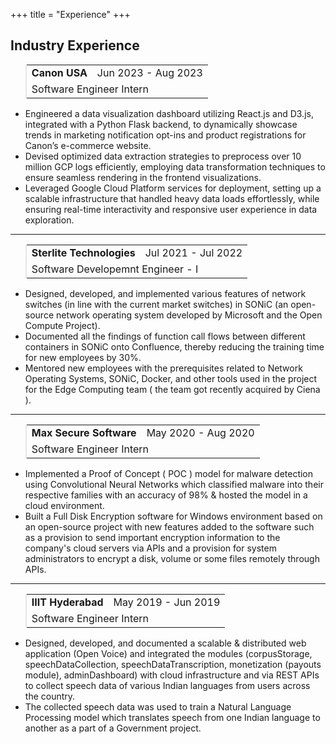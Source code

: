 +++
title = "Experience"
+++

## Industry Experience

<blockquote style="padding:0;">
  <table style="border-collapse:collapse;">
    <tr>
      <td style="font-weight:bold; border:none;">Canon USA</td>
      <td style="text-align:right; border:none;">Jun 2023 - Aug 2023</td>
    </tr>
    <tr>
      <td colspan="2" style="border:none;">Software Engineer Intern</td>
    </tr>
  </table>
</blockquote>

- Engineered a data visualization dashboard utilizing React.js and D3.js, integrated with a Python Flask backend, to
dynamically showcase trends in marketing notification opt-ins and product registrations for Canon’s e-commerce website. </br>
- Devised optimized data extraction strategies to preprocess over 10 million GCP logs efficiently, employing data
transformation techniques to ensure seamless rendering in the frontend visualizations. </br>
- Leveraged Google Cloud Platform services for deployment, setting up a scalable infrastructure that handled heavy data
loads effortlessly, while ensuring real-time interactivity and responsive user experience in data exploration.

---

<blockquote style="padding:0;">
  <table style="border-collapse:collapse;">
    <tr>
      <td style="font-weight:bold; border:none;">Sterlite Technologies</td>
      <td style="text-align:right; border:none;">Jul 2021 - Jul 2022</td>
    </tr>
    <tr>
      <td colspan="2" style="border:none;">Software Developemnt Engineer - I</td>
    </tr>
  </table>
</blockquote>

- Designed, developed, and implemented various features of network switches (in line with the current market switches) in SONiC (an open-source network operating system developed by Microsoft and the Open Compute Project). </br>
- Documented all the findings of function call flows between different containers in SONiC onto Confluence, thereby reducing the training time for new employees by 30%. </br>
- Mentored new employees with the prerequisites related to Network Operating Systems, SONiC, Docker, and other tools used in the project for the Edge Computing team ( the team got recently acquired by Ciena ).

---

<blockquote style="padding:0;">
  <table style="border-collapse:collapse;">
    <tr>
      <td style="font-weight:bold; border:none;">Max Secure Software</td>
      <td style="text-align:right; border:none;">May 2020 - Aug 2020</td>
    </tr>
    <tr>
      <td colspan="2" style="border:none;">Software Engineer Intern</td>
    </tr>
  </table>
</blockquote>

- Implemented a Proof of Concept ( POC ) model for malware detection using Convolutional Neural Networks which classified malware into their respective families with an accuracy of 98% & hosted the model in a cloud environment. </br>
- Built a Full Disk Encryption software for Windows environment based on an open-source project with new features added to the software such as a provision to send important encryption information to the company's cloud servers via APIs and a provision for system administrators to encrypt a disk, volume or some files remotely through APIs.

---

<blockquote style="padding:0;">
  <table style="border-collapse:collapse;">
    <tr>
      <td style="font-weight:bold; border:none;">IIIT Hyderabad</td>
      <td style="text-align:right; border:none;">May 2019 - Jun 2019</td>
    </tr>
    <tr>
      <td colspan="2" style="border:none;">Software Engineer Intern</td>
    </tr>
  </table>
</blockquote>

- Designed, developed, and documented a scalable & distributed web application (Open Voice) and integrated the modules (corpusStorage, speechDataCollection, speechDataTranscription, monetization (payouts module), adminDashboard) with cloud infrastructure and via REST APIs to collect speech data of various Indian languages from users across the country. </br>
- The collected speech data was used to train a Natural Language Processing model which translates speech from one Indian language to another as a part of a Government project.